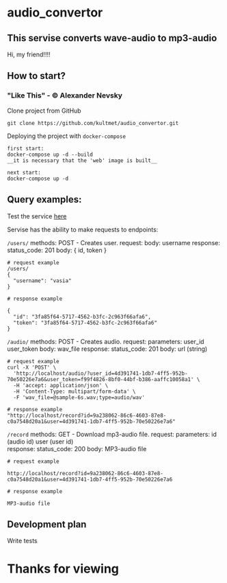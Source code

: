 # audio_convertor
## This servise converts wave-audio to mp3-audio

Hi, my friend!!!!

## How to start? 
### "Like This" - © Alexander Nevsky

Clone project from GitHub
```
git clone https://github.com/kultmet/audio_convertor.git
```

Deploying the project with <code>docker-compose</code>
```
first start: 
docker-compose up -d --build
__it is necessary that the 'web' image is built__

next start:
docker-compose up -d
```
## Query examples:

Test the service <a href="http://localhost/docs">here</a>

Servise has the ability to make requests to endpoints:

<code>/users/</code>
    methods:
        POST - Creates user.
            request:
                body:
                    username
            response:
                status_code: 201
                body:
                    {
                      id,
                      token
                    }

```
# request example
/users/ 
{
  "username": "vasia"
}
```

```
# response example

{
  "id": "3fa85f64-5717-4562-b3fc-2c963f66afa6",
  "token": "3fa85f64-5717-4562-b3fc-2c963f66afa6"
}
```



<code>/audio/</code>
    methods:
        POST - Creates audio.
            request:
                parameters:
                    user_id
                    user_token
                body:
                    wav_file
            response:
                status_code: 201
                body: 
                    url (string)

```
# request example
curl -X 'POST' \
  'http://localhost/audio/?user_id=4d391741-1db7-4ff5-952b-70e50226e7a6&user_token=f99f4826-8bf0-44bf-b386-aaffc10058a1' \
  -H 'accept: application/json' \
  -H 'Content-Type: multipart/form-data' \
  -F 'wav_file=@sample-6s.wav;type=audio/wav'

```

```
# response example
"http://localhost/record?id=9a238062-86c6-4603-87e8-c0a7548d20a1&user=4d391741-1db7-4ff5-952b-70e50226e7a6"
```

<code>/record</code>
    methods:
        GET - Download mp3-audio file.
            request:
                parameters:
                    id (audio id)
                    user (user id)   
            response:
                status_code: 200
                body:
                    MP3-audio file
    
```
# request example

http://localhost/record?id=9a238062-86c6-4603-87e8-c0a7548d20a1&user=4d391741-1db7-4ff5-952b-70e50226e7a6
```

```
# response example

MP3-audio file
```

## Development plan

Write tests

# Thanks for viewing